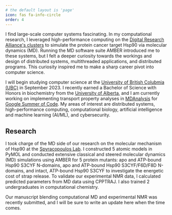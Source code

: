 ```yaml
---
# the default layout is 'page'
icon: fas fa-info-circle
order: 4
---
```


I find large-scale computer systems fascinating. In my computational research,
I leveraged high-performance computing on the
[Digital Research Alliance's clusters](https://alliancecan.ca/en/services/advanced-research-computing/national-services/clusters)
to simulate the protein cancer target Hsp90 via molecular dynamics (MD).
Running the MD software suite AMBER introduced me to these systems, but I felt
a deeper curiosity towards the workings and design of distributed systems,
multithreaded applications, and distributed programs. This curiosity inspired
me to make a sharp career pivot into computer science.

I will begin studying computer science at the
[University of British Colubmia (UBC)](https://www.ubc.ca/) in September 2023.
I recently earned a Bachelor of Science with Honors in biochemistry from the
[University of Alberta](https://www.ualberta.ca/), and
I am currently working on implementing transport property analyses
in [MDAnalysis](https://www.mdanalysis.org/)
for [Google Summer of Code](https://summerofcode.withgoogle.com/).
My areas of interest are distributed systems, high-performance computing,
computational biology, artificial intelligence and machine learning (AI/ML),
and cybersecurity.

## Research

I took charge of the MD side of our research on the molecular mechanism of
Hsp90 at the
[Spyracopoulos Lab](https://lspy.biochem.ualberta.ca).
I constructed 5 atomic models in PyMOL and conducted extensive classical
and steered molecular dynamics (MD) simulations using AMBER for
5 protein mutants: apo and ATP-bound Hsp90 S3CYF N-domains,
apo and ATP-bound Hsp90 S3CYF/F6D/F8D N-domains,
and intact, ATP-bound Hsp90 S3CYF
to investigate the energetic cost of strap release.
To validate our experimental NMR data, I calculated predicted parameters
from MD data using CPPTRAJ. I also trained 2 undergraduates in computational chemistry.

Our manuscript blending computational MD and experimental NMR was recently
submitted, and I will be sure to write an update here when the time comes.
